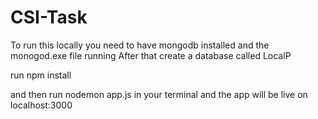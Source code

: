 # CSI-Task

To run this locally you need to have mongodb installed and the monogod.exe file running
After that create a database called LocalP

run npm install

and then run nodemon app.js in your terminal and the app will be live on localhost:3000

